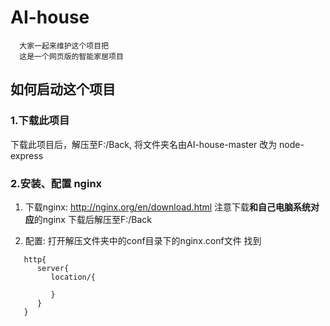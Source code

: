 # AI-house
      大家一起来维护这个项目把
      这是一个网页版的智能家居项目
## 如何启动这个项目

### 1.下载此项目
   下载此项目后，解压至F:/Back,
   将文件夹名由AI-house-master 改为 node-express

### 2.安装、配置 nginx
1. 下载nginx: http://nginx.org/en/download.html
   注意下载**和自己电脑系统对应**的nginx 下载后解压至F:/Back
   

2. 配置: 打开解压文件夹中的conf目录下的nginx.conf文件
   找到 
```
   http{
      server{
         location/{

         }
      }
   } 
```